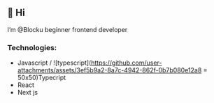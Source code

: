 ## 👋 Hi 
I’m @Blocku beginner frontend developer

### Technologies:
- Javascript / ![typescript](https://github.com/user-attachments/assets/3ef5b9a2-8a7c-4942-862f-0b7b080e12a8 = 50x50)Typecript
- React
- Next js

